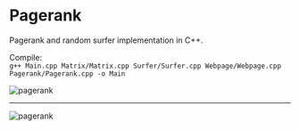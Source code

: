 # Pagerank

Pagerank and random surfer implementation in C++.<br>

Compile: <br>
```g++ Main.cpp Matrix/Matrix.cpp Surfer/Surfer.cpp Webpage/Webpage.cpp Pagerank/Pagerank.cpp -o Main```

![pagerank](example1.png 'start')

<hr>

![pagerank](example2.png 'end')